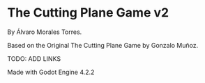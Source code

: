 # The Cutting Plane Game v2

By Álvaro Morales Torres.

Based on the Original The Cutting Plane Game by Gonzalo Muñoz.

TODO: ADD LINKS

Made with Godot Engine 4.2.2
